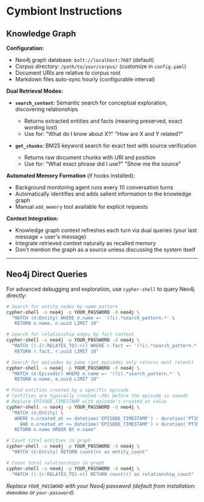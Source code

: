 # Cymbiont Instructions

## Knowledge Graph

**Configuration:**
- Neo4j graph database: `bolt://localhost:7687` (default)
- Corpus directory: `/path/to/your/corpus/` (customize in `config.yaml`)
- Document URIs are relative to corpus root
- Markdown files auto-sync hourly (configurable interval)

**Dual Retrieval Modes:**
- **`search_context`**: Semantic search for conceptual exploration, discovering relationships
  - Returns extracted entities and facts (meaning preserved, exact wording lost)
  - Use for: "What do I know about X?" "How are X and Y related?"

- **`get_chunks`**: BM25 keyword search for exact text with source verification
  - Returns raw document chunks with URI and position
  - Use for: "What exact phrase did I use?" "Show me the source"

**Automated Memory Formation** (if hooks installed):
- Background monitoring agent runs every 10 conversation turns
- Automatically identifies and adds salient information to the knowledge graph
- Manual `add_memory` tool available for explicit requests

**Context Integration:**
- Knowledge graph context refreshes each turn via dual queries (your last message + user's message)
- Integrate retrieved context naturally as recalled memory
- Don't mention the graph as a source unless discussing the system itself

---

## Neo4j Direct Queries

For advanced debugging and exploration, use `cypher-shell` to query Neo4j directly:

```bash
# Search for entity nodes by name pattern
cypher-shell -u neo4j -p YOUR_PASSWORD -d neo4j \
  "MATCH (n:Entity) WHERE n.name =~ '(?i).*search_pattern.*' \
   RETURN n.name, n.uuid LIMIT 10"

# Search for relationship edges by fact content
cypher-shell -u neo4j -p YOUR_PASSWORD -d neo4j \
  "MATCH ()-[r:RELATES_TO]->() WHERE r.fact =~ '(?i).*search_pattern.*' \
   RETURN r.fact, r.uuid LIMIT 10"

# Search for episodes by name (get_episodes only returns most recent)
cypher-shell -u neo4j -p YOUR_PASSWORD -d neo4j \
  "MATCH (e:Episodic) WHERE e.name =~ '(?i).*search_pattern.*' \
   RETURN e.name, e.uuid LIMIT 10"

# Find entities created by a specific episode
# (entities are typically created ~30s before the episode is saved)
# Replace EPISODE_TIMESTAMP with episode's created_at value
cypher-shell -u neo4j -p YOUR_PASSWORD -d neo4j \
  "MATCH (n:Entity) \
   WHERE n.created_at >= datetime('EPISODE_TIMESTAMP') - duration('PT1M') \
     AND n.created_at <= datetime('EPISODE_TIMESTAMP') + duration('PT1M') \
   RETURN n.name ORDER BY n.name"

# Count total entities in graph
cypher-shell -u neo4j -p YOUR_PASSWORD -d neo4j \
  "MATCH (n:Entity) RETURN count(n) as entity_count"

# Count total relationships in graph
cypher-shell -u neo4j -p YOUR_PASSWORD -d neo4j \
  "MATCH ()-[r:RELATES_TO]->() RETURN count(r) as relationship_count"
```

*Replace `YOUR_PASSWORD` with your Neo4j password (default from installation: `demodemo` or `your-password`).*

